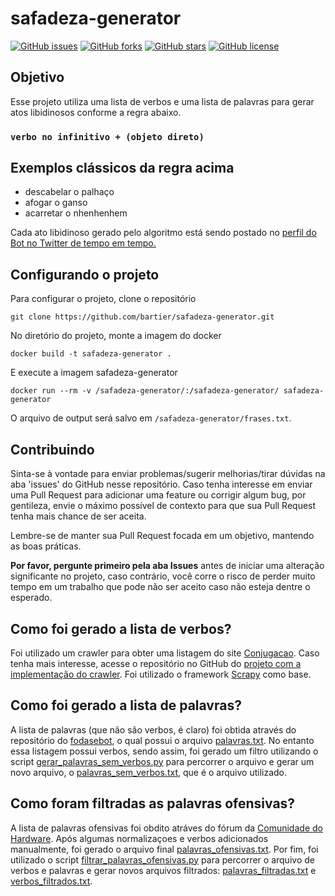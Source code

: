 # safadeza-generator

[![GitHub issues](https://img.shields.io/github/issues/bartier/safadeza-generator)](https://github.com/bartier/safadeza-generator/issues)
[![GitHub forks](https://img.shields.io/github/forks/bartier/safadeza-generator)](https://github.com/bartier/safadeza-generator/network)
[![GitHub stars](https://img.shields.io/github/stars/bartier/safadeza-generator)](https://github.com/bartier/safadeza-generator/stargazers)
[![GitHub license](https://img.shields.io/github/license/bartier/safadeza-generator)](https://github.com/bartier/safadeza-generator/blob/master/LICENSE)

## Objetivo
Esse projeto utiliza uma lista de verbos e uma lista de palavras para gerar atos libidinosos conforme a regra abaixo.

### `verbo no infinitivo + (objeto direto)`

## Exemplos clássicos da regra acima

- descabelar o palhaço
- afogar o ganso
- acarretar o nhenhenhem

Cada ato libidinoso gerado pelo algoritmo está sendo postado no [perfil do Bot no Twitter de tempo em tempo.](https://twitter.com/botsafado)

## Configurando o projeto

Para configurar o projeto, clone o repositório 

`git clone https://github.com/bartier/safadeza-generator.git`

No diretório do projeto, monte a imagem do docker

`docker build -t safadeza-generator .`

E execute a imagem safadeza-generator 

`docker run --rm -v /safadeza-generator/:/safadeza-generator/ safadeza-generator`

O arquivo de output será salvo em `/safadeza-generator/frases.txt`.

## Contribuindo

Sinta-se à vontade para enviar problemas/sugerir melhorias/tirar dúvidas na aba 'issues' do GitHub nesse repositório. Caso tenha
interesse em enviar uma Pull Request para adicionar uma feature ou corrigir algum bug, por gentileza, envie o máximo possível
de contexto para que sua Pull Request tenha mais chance de ser aceita.

Lembre-se de manter sua Pull Request focada em um objetivo, mantendo as boas práticas.

**Por favor, pergunte primeiro pela aba Issues** antes de iniciar uma alteração significante no projeto, caso contrário, você corre o risco de perder muito tempo em um trabalho
que pode não ser aceito caso não esteja dentre o esperado.

## Como foi gerado a lista de verbos?

Foi utilizado um crawler para obter uma listagem do site [Conjugacao](http://conjugacao.com.br/). Caso tenha mais interesse, acesse o
repositório no GitHub do [projeto com a implementação do crawler](https://github.com/bartier/conjugacaoScraper). 
Foi utilizado o framework [Scrapy](http://scrapy.org/) como base.

## Como foi gerado a lista de palavras?

A lista de palavras (que não são verbos, é claro) foi obtida através do repositório do [fodasebot](https://github.com/WyrmDT/fodasebot),
o qual possui o arquivo [palavras.txt](https://github.com/WyrmDT/fodasebot/blob/master/palavras.txt). No entanto essa listagem
possui verbos, sendo assim, foi gerado um filtro utilizando o script [gerar_palavras_sem_verbos.py](https://github.com/bartier/safadeza-generator/blob/master/utils/gerar_palavras_sem_verbos.py) para
percorrer o arquivo e gerar um novo arquivo, o [palavras_sem_verbos.txt](https://github.com/bartier/safadeza-generator/blob/master/utils/palavras_sem_verbos.txt), que é o arquivo
utilizado.

## Como foram filtradas as palavras ofensivas?

A lista de palavras ofensivas foi obdito atráves do fórum da [Comunidade do Hardware](https://www.hardware.com.br/comunidade/lista-palavroes/1456601/).
Após algumas normalizaçoes e verbos adicionados manualmente, foi gerado o arquivo final [palavras_ofensivas.txt](https://github.com/WyrmDT/fodasebot/blob/master/utils/palavras_ofensivas.txt).
Por fim, foi utilizado o script [filtrar_palavras_ofensivas.py](https://github.com/bartier/safadeza-generator/blob/master/utils/filtrar_palavras_ofensivas.py) para
percorrer o arquivo de verbos e palavras e gerar novos arquivos filtrados: [palavras_filtradas.txt](https://github.com/bartier/safadeza-generator/blob/master/utils/palavras_filtradas.txt)
e [verbos_filtrados.txt](https://github.com/bartier/safadeza-generator/blob/master/utils/verbos_filtrados.txt).
